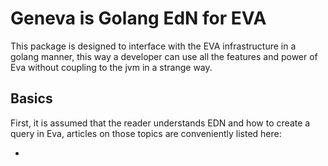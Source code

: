 
# Geneva is Golang EdN for EVA

This package is designed to interface with the EVA infrastructure in a golang manner, this way a developer can use all
the features and power of Eva without coupling to the jvm in a strange way.

## Basics

First, it is assumed that the reader understands EDN and how to create a query in Eva, articles on those topics are
conveniently listed here:

* 